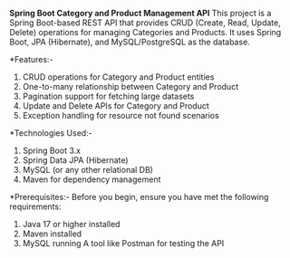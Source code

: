 **Spring Boot Category and Product Management API**
This project is a Spring Boot-based REST API that provides CRUD (Create, Read, Update, Delete) operations for managing Categories and Products. It uses Spring Boot, JPA (Hibernate), and MySQL/PostgreSQL as the database.

*Features:-
1) CRUD operations for Category and Product entities
2) One-to-many relationship between Category and Product
3) Pagination support for fetching large datasets
4) Update and Delete APIs for Category and Product
5) Exception handling for resource not found scenarios

*Technologies Used:-
1) Spring Boot 3.x
2) Spring Data JPA (Hibernate)
3) MySQL (or any other relational DB)
4) Maven for dependency management
   
*Prerequisites:-
Before you begin, ensure you have met the following requirements:

1) Java 17 or higher installed
2) Maven installed
3) MySQL running
A tool like Postman  for testing the API

